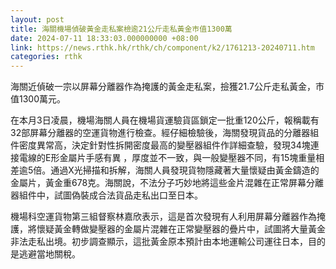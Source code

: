 ```yaml
---
layout: post
title: 海關機場偵破黃金走私案檢逾21公斤走私黃金巿值1300萬
date: 2024-07-11 18:33:03.000000000 +08:00
link: https://news.rthk.hk/rthk/ch/component/k2/1761213-20240711.htm
categories: rthk
---
```


海關近偵破一宗以屏幕分離器作為掩護的黃金走私案，撿獲21.7公斤走私黃金，市值1300萬元。

在本月3日凌晨，機場海關人員在機場貨運驗貨區鎖定一批重120公斤，報稱載有32部屏幕分離器的空運貨物進行檢查。經仔細檢驗後，海關發現貨品的分離器組件密度異常高，決定針對性拆開密度最高的變壓器組件作詳細查驗，發現34塊連接電線的E形金屬片手感有異 ，厚度並不一致，與一般變壓器不同，有15塊重量相差逾5倍。通過X光掃描和拆解，海關人員發現貨物隱藏著大量懷疑由黃金鑄造的金屬片，黃金重678克。海關說，不法分子巧妙地將這些金片混雜在正常屏幕分離器組件中，試圖偽裝成合法貨品走私出口至日本。

機場科空運貨物第三組督察林嘉欣表示，這是首次發現有人利用屏幕分離器作為掩護，將懷疑黃金轉做變壓器的金屬片混雜在正常變壓器的疊片中，試圖將大量黃金非法走私出境。初步調查顯示，這批黃金原本預計由本地運輸公司運往日本，目的是逃避當地關稅。

